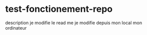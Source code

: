 # test-fonctionement-repo
description 
je modifie le read me
je modifie depuis mon local mon ordinateur
